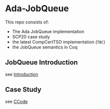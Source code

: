 # Ada-JobQueue

This repo consists of:
- The Ada JobQueue implementation
- SCP20 case study
- the latest CompCertTSO implementation (`TBC`)
- the JobQueue semantics in Coq

## JobQueue Introduction
see [Introduction](Intro.md)

## Case Study
see [CCode](CCode/README.md)

